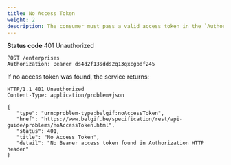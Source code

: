 ```yaml
---
title: No Access Token
weight: 2
description: The consumer must pass a valid access token in the `Authorization` HTTP header for each request to a secure resource.
---
```


**Status code** 401 Unauthorized


    POST /enterprises
    Authorization: Bearer ds4d2f13sdds2q13qxcgbdf245

If no access token was found, the service returns:

    HTTP/1.1 401 Unauthorized
    Content-Type: application/problem+json

    {
       "type": "urn:problem-type:belgif:noAccessToken",
       "href": "https://www.belgif.be/specification/rest/api-guide/problems/noAccessToken.html",
       "status": 401,
       "title": "No Access Token",
       "detail": "No Bearer access token found in Authorization HTTP header"
    }
